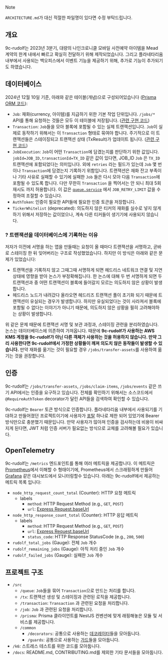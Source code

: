 > [!NOTE]
> `ARCHITECTURE.md`가 대신 적절한 파일명이 있다면 수정 부탁드립니다.

## 개요

9c-rudolf는 2023년 3분기, 대량의 나인크로니클 모바일 사전예약 아이템을 Mead 계약의 한계 내에서 빠르고 확실히 전달하기 위해 제작되었습니다. 그리고 플라네타리움 내부에서 사용되는 백오피스에서 이벤트 기능을 제공하기 위해, 추가로 기능이 추가되기도 하였습니다.

## 데이터베이스

2024년 12월 10일 기준, 아래와 같은 테이블(개념)으로 구성되어있습니다 ([Prisma ORM 코드](../prisma/schema.prisma)):

 - `Job`: 재화(currency, 아이템)를 지급하기 위한 기본 작업 단위입니다. `/jobs/*` API를 통해 요청하는 것들은 모두 이 테이블에 저장됩니다. ([관련 구현 코드](../src/job))
 - `Transaction`: `Job`들을 모아 블록에 포함될 수 있는 실제 트랜잭션입니다. `Job`이 실제로 동작하기 위해서는 이 `Transaction` 형태로 묶여야 합니다. 주기적으로 이 트랜잭션들은 스테이징되고 트랜잭션 상태 (TxResult)가 업데이트 됩니다. ([관련 구현 코드](../src/transaction/))
 - `JobExecution`: `Job`이 어떤 `Transaction`에 담겼는지를 판단하기 위한 값입니다. `jobId=JOB_ID,transactionId=TX_ID` 같은 값이 있다면, JOB_ID `Job` 은 `TX_ID` 트랜잭션에 포함되었다는 의미입니다. 외에 `retries` 라는 필드가 있는데 `Job` 몇 번이나 `Transaction`에 담겼는지 기록하기 위함입니다. 트랜잭션은 재화 잔고 부족이나 기타 사유로 실패할 수 있기에 실패한 `Job` 들은 다시 모아 다음 `Transaction`에 포함될 수 있도록 합니다. 다만 무한히 `Transaction` 을 찍어서는 안 되니 최대 5회 재시도 까지 허용합니다. 이 값은 [`queue.service`](../src/queue/queue.service.ts) 에서 `JOB_RETRY_LIMIT` 값을 수정하여 조절할 수 있습니다.
 - `AuthToken`: 인증이 필요한 API들에 필요한 인증 토큰을 저장합니다.
 - `TickerWhitelist` (deprecated): 의도하지 않은 티커의 재화를 실수로 넣지 않게 하기 위해서 저장하는 값이었으나, 계속 다른 티커들이 생기기에 사용되지 않습니다.

### ? 트랜잭션을 데이터베이스에 기록하는 이유

저자가 이전에 서명을 하는 앱을 만들때는 요청이 올 때마다 트랜잭션을 서명하고, 곧바로 스테이징 한 뒤 잊어버리는 구조로 작성했었습니다. 하지만 이 방식은 아래와 같은 문제가 있었습니다:

- 트랜잭션을 기록하지 않고 그때그때 서명하게 되면 헤드리스 네트워크 연결 및 지연 상태에 영향을 받아 논스가 부정확해집니다. 한 논스에 대해 두 번 서명하게 되면 두 트랜잭션과 중 어떤 트랜잭션이 블록에 들어갈지 모르는 의도하지 않은 상황이 발생합니다.
- 헤드리스 노드가 내려갔다 올라오면 헤드리즈 트랜잭션 풀이 초기화 되기 때문에 트랜잭션이 유실되는 경우가 발생합니다. 하지만 유실되었다는 것이 사라져서 블록에 포함될 수 없다는 이야기가 아니기 때문에, 의도하지 않은 상황을 필히 고려해야하는 상황이 발생합니다.

위 같은 문제 때문에 트랜잭션 서명 및 보관 과정과, 스테이징 관련을 분리하였습니다. 논스는 데이터베이스에 의존하여 가져옵니다. 때문에 **9c-rudolf가 사용하는 AWS KMS 계정을 9c-rudolf가 아닌 다른 객체가 사용하는 것을 허용하지 않습니다. 만약 그리 사용한다면 9c-rudolf에서 가정한 상황들이 깨져 의도치 않은 동작들이 발생할 수 있습니다.** 만약 재화를 옮기는 것이 필요할 경우 `/jobs/transfer-assets`를 사용하여 옮기는 것을 권장합니다.

## 인증

9c-rudolf는 `/jobs/transfer-assets`, `/jobs/claim-items`, `/jobs/events` 같은 쓰기 API에서는 인증을 요구하고 있습니다. 전체를 확인하기 위해서는 소스코드에서 `@RequireAuthToken` decorator가 달린 API들을 검색하여 확인할 수 있습니다.

9c-rudolf는 `Bearer` 토큰 방식으로 인증합니다. 플라네타리움 내부에서 사용되기를 기대하고 만들어졌던 프로젝트이기에 사용자가 [포탈](https://nine-chronicles.com) 하나로 제한 되어 있었기에 Bearer 방식만으로 충분했기 때문입니다. 만약 사용자가 많아져 인증을 검사하는데 비용이 비싸지게 된다면, JWT 처럼 인증 서버가 필요없는 방식으로 교체를 고려해볼 필요가 있습니다.

## OpenTelemetry

9c-rudolf는 `/metrics` 엔드포인트를 통해 여러 메트릭을 제공합니다. 이 메트릭은 [Prometheus]에서 이해할 수 형태이기에, Prometheus에서 스크래핑하게 만들어 [Grafana] 같은 대시보드에서 모니터링할수 있습니다. 아래는 9c-rudolf에서 제공하는 메트릭 목록 입니다:

 - `node_http_request_count_total` (Counter): HTTP 요청 메트릭
   - labels
     - `method`: HTTP Request Method (e.g., `GET`, `POST`)
     - `url`: [Express Request.baseUrl](https://expressjs.com/en/api.html#req.baseUrl)
 - `node_http_response_count_total` (Counter): HTTP 응답 메트릭
   - labels
     - `method`: HTTP Request Method (e.g., `GET`, `POST`)
     - `url`: [Express Request.baseUrl](https://expressjs.com/en/api.html#req.baseUrl)
     - `status_code`: HTTP Response StatusCode (e.g., `200`, `500`)
 - `rudolf_total_jobs` (Gauge): 전체 `Job` 개수
 - `rudolf_remaining_jobs` (Gauge): 아직 처리 중인 `Job` 개수
 - `rudolf_failed_jobs` (Gauge): 실패한 `Job` 개수

[Prometheus]: https://prometheus.io/
[Grafana]: https://grafana.com/grafana/

## 프로젝트 구조

 - `/src`
    - `/queue`: `Job`들을 묶어 `Transaction`으로 만드는 처리를 합니다.
    - `/tx`: 트랜잭션 생성 및 스테이징과 관련된 로직을 제공합니다.
    - `/transaction`: `Transaction` 과 관련된 요청을 처리합니다.
    - `/job`: `Job` 과 관련된 요청을 처리합니다.
    - `/prisma`: Prisma 클라이언트를 NestJS 컨벤션에 맞게 래핑해놓은 모듈 및 서비스를 제공합니다.
    - `/common`
      - `/decorators`: 공통으로 사용하는 [데코레이터][nestjs-decorator]들을 모아둡니다.
      - `/guards`: 공통으로 사용하는 [가드][nestjs-guard]들을 모아둡니다.
 - `/k6`: 스트레스 테스트를 위한 코드를 모아둡니다.
 - `/docs`: README.md, CONTRIBUTING.md를 제외한 기타 문서들을 모아둡니다.

[nestjs-guard]: https://docs.nestjs.com/guards
[nestjs-decorator]: https://docs.nestjs.com/custom-decorators
